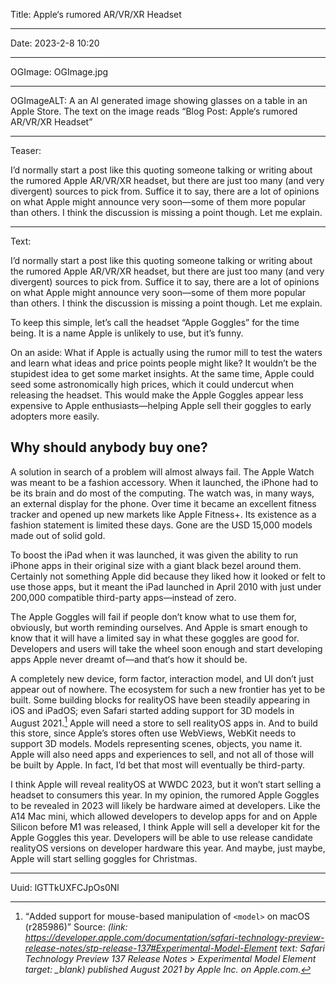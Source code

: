 Title: Apple‘s rumored AR/VR/XR Headset

----

Date: 2023-2-8 10:20

----

OGImage: OGImage.jpg

----

OGImageALT: A an AI generated image showing glasses on a table in an Apple Store. The text on the image reads “Blog Post: Apple‘s rumored AR/VR/XR Headset”

----

Teaser:

I’d normally start a post like this quoting someone talking or writing about the rumored Apple AR/VR/XR headset, but there are just too many (and very divergent) sources to pick from. Suffice it to say, there are a lot of opinions on what Apple might announce very soon—some of them more popular than others. I think the discussion is missing a point though. Let me explain.

----

Text:

I’d normally start a post like this quoting someone talking or writing about the rumored Apple AR/VR/XR headset, but there are just too many (and very divergent) sources to pick from. Suffice it to say, there are a lot of opinions on what Apple might announce very soon—some of them more popular than others. I think the discussion is missing a point though. Let me explain.

To keep this simple, let’s call the headset “Apple Goggles” for the time being. It is a name Apple is unlikely to use, but it’s funny.

On an aside: What if Apple is actually using the rumor mill to test the waters and learn what ideas and price points people might like? It wouldn’t be the stupidest idea to get some market insights. At the same time, Apple could seed some astronomically high prices, which it could undercut when releasing the headset. This would make the Apple Goggles appear less expensive to Apple enthusiasts—helping Apple sell their goggles to early adopters more easily.

## Why should anybody buy one?
A solution in search of a problem will almost always fail. The Apple Watch was meant to be a fashion accessory. When it launched, the iPhone had to be its brain and do most of the computing. The watch was, in many ways, an external display for the phone. Over time it became an excellent fitness tracker and opened up new markets like Apple Fitness+. Its existence as a fashion statement is limited these days. Gone are the USD 15,000 models made out of solid gold.

To boost the iPad when it was launched, it was given the ability to run iPhone apps in their original size with a giant black bezel around them. Certainly not something Apple did because they liked how it looked or felt to use those apps, but it meant the iPad launched in April 2010 with just under 200,000 compatible third-party apps—instead of zero.

The Apple Goggles will fail if people don’t know what to use them for, obviously, but worth reminding ourselves. And Apple is smart enough to know that it will have a limited say in what these goggles are good for. Developers and users will take the wheel soon enough and start developing apps Apple never dreamt of—and that‘s how it should be.

A completely new device, form factor, interaction model, and UI don’t just appear out of nowhere. The ecosystem for such a new frontier has yet to be built. Some building blocks for realityOS have been steadily appearing in iOS and iPadOS; even Safari started adding support for 3D models in August 2021.[^3d] Apple will need a store to sell realityOS apps in. And to build this store, since Apple’s stores often use WebViews, WebKit needs to support 3D models. Models representing scenes, objects, you name it. Apple will also need apps and experiences to sell, and not all of those will be built by Apple. In fact, I’d bet that most will eventually be third-party.

[^3d]: <q cite="https://developer.apple.com/documentation/safari-technology-preview-release-notes/stp-release-137#Experimental-Model-Element">Added support for mouse-based manipulation of `<model>` on macOS (r285986)</q> Source: <cite>(link: https://developer.apple.com/documentation/safari-technology-preview-release-notes/stp-release-137#Experimental-Model-Element text: Safari Technology Preview 137 Release Notes > Experimental Model Element target: _blank) published August 2021 by Apple Inc. on Apple.com.

I think Apple will reveal realityOS at WWDC 2023, but it won’t start selling a headset to consumers this year. In my opinion, the rumored Apple Goggles to be revealed in 2023 will likely be hardware aimed at developers. Like the A14 Mac mini, which allowed developers to develop apps for and on Apple Silicon before M1 was released, I think Apple will sell a developer kit for the Apple Goggles this year. Developers will be able to use release candidate realityOS versions on developer hardware this year. And maybe, just maybe, Apple will start selling goggles for Christmas.

----

Uuid: lGTTkUXFCJpOs0Nl